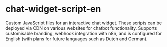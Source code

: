 # chat-widget-script-en
Custom JavaScript files for an interactive chat widget. These scripts can be deployed via CDN on various websites for chatbot functionality. Supports customisable branding, webhook integration with n8n, and is configured for English (with plans for future languages such as Dutch and German).
